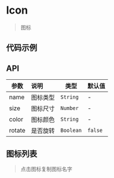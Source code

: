 # Icon

> 图标

## 代码示例

<test></test>

<script>
  import test from '@/pages/demo/Icon.vue';

  export default {
    components: {
      test
    }
  }
</script>

## API

| 参数 | 说明 | 类型 | 默认值 |
| ----|:-----| ---- | ---- |
| name | 图标类型 | `String` | - |
| size | 图标尺寸 | `Number` | - |
| color | 图标颜色 | `String` | - |
| rotate | 是否旋转 | `Boolean` | `false` |

## 图标列表

> 点击图标复制图标名字

<IconList></IconList>

<script>
  import test from '@/pages/demo/Icon.vue';
  import IconList from '@/pages/demo/IconList.vue';

  export default {
    components: {
      test,
      IconList
    }
  }
</script>